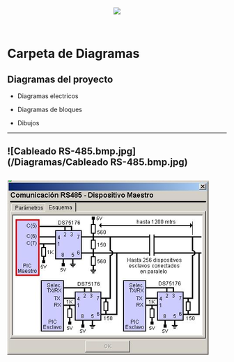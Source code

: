 <br/>
<p align="center">
  <img src="https://avatars2.githubusercontent.com/u/15052789?v=3&s=200">
</p>
<br/>

# Carpeta de Diagramas

## Diagramas del proyecto

* Diagramas electricos

* Diagramas de bloques

* Dibujos

---
![Cableado RS-485.bmp.jpg](/Diagramas/Cableado RS-485.bmp.jpg)
---
![diagrama_niple_rs485.jpg](/Diagramas/diagrama_niple_rs485.jpg)
---
